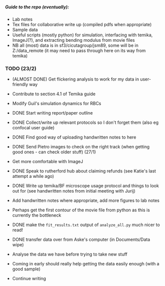 ##### Guide to the repo (eventually):
- Lab notes
- Tex files for collaborative write up (compiled pdfs when appropriate)
- Sample data
- Useful scripts (mostly python) for simulation, interfacing with temika, ImageJ(?), and extracting bending modulus from movie files
- NB all (most) data is in sf3/cicutagroup/jsm89, some will be in Z:/data_remote (it may need to pass through here on its way from temika)

### TODO (23/2)
- (ALMOST DONE) Get flickering analysis to work for my data in user-friendly way
- Contribute to section 4.1 of Temika guide
- Modify Guil's simulation dynamics for RBCs
- DONE Start writing report/paper outline
- DONE Collect/write up relevant protocols so I don't forget them (also eg confocal user guide)
- DONE Find good way of uploading handwritten notes to here

- DONE Send Pietro images to check on the right track (when getting good ones - can check older stuff) (27/1)
- Get more comfortable with ImageJ
- DONE Speak to rutherford hub about claiming refunds (see Katie's last attempt a while ago) 
- DONE Write up temika/BF microscope usage protocol and things to look out for (see handwritten notes from initial meeting with Jurij)

- Add handwritten notes where appropriate, add more figures to lab notes
- Perhaps get the first contour of the movie file from python as this is currently the bottleneck
- DONE make the `fit_results.txt` output of `analyze_all.py` much nicer to read!
- DONE transfer data over from Aske's computer (in Documents/Data wipe)


- Analyse the data we have before trying to take new stuff
- Coming in early should really help getting the data easily enough (with a good sample)
- Continue writing
